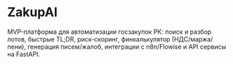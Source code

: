 # ZakupAI

MVP-платформа для автоматизации госзакупок РК: поиск и разбор лотов, быстрые TL;DR, риск-скоринг, финкалькулятор (НДС/маржа/пени), генерация писем/жалоб, интеграции с n8n/Flowise и API сервисы на FastAPI.
